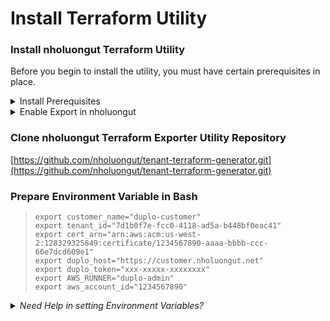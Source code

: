 # Install Terraform Utility

### Install nholuongut Terraform Utility

Before you begin to install the utility, you must have certain prerequisites in place.

<details>

<summary>Install Prerequisites</summary>

1. Install [Go](https://go.dev/doc/install)
2. Install [make](https://www.gnu.org/software/make) tool
3. Install [Terraform](https://learn.hashicorp.com/tutorials/terraform/install-cli) version >= `v0.14.11`

</details>

<details>

<summary>Enable Export in nholuongut</summary>

Set `DISABLETFSTATERESOURCECREATION` key as false in nholuongut.

Please [contact the nholuongut team](https://nholuongut.com/company/contact-us/) for assistance.

</details>

### Clone nholuongut Terraform Exporter Utility Repository

[https://github.com/nholuongut/tenant-terraform-generator.git](https://github.com/nholuongut/tenant-terraform-generator.git)

### &#x20;Prepare Environment Variable in Bash

> ```
> export customer_name="duplo-customer" 
> export tenant_id="7d1b0f7e-fcc0-4118-ad5a-b448bf0eac41"
> export cert_arn="arn:aws:acm:us-west-2:128329325849:certificate/1234567890-aaaa-bbbb-ccc-66e7dcd609e1"
> export duplo_host="https://customer.nholuongut.net"
> export duplo_token="xxx-xxxxx-xxxxxxxx"
> export AWS_RUNNER="duplo-admin"
> export aws_account_id="1234567890"
> ```

<details>

<summary><em>Need Help in setting Environment Variables?</em></summary>

`customer_name` -  Customer Name hosting Tenants

`tenant-id` - Refer  nholuongut Portal > **User** > **Profile** > **Tenant Details**

`cert_arn` - certificate ARN used for the Infrastructure

`duplo_hosts`  - nholuongut Portal URL

`duplo_token` - Refer nholuongut Portal > **User Profile** > **Temporary API Token**

`AWS_RUNNER` -  "duplo-admin"

`aws_account_id` -  AWS Account ID

</details>

